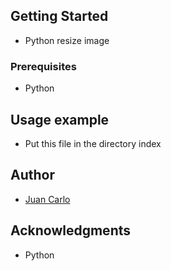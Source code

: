 ## Getting Started
* Python resize image

### Prerequisites
* Python

## Usage example
* Put this file in the directory index

## Author
* [Juan Carlo](https://www.instagram.com/juanjunger/)

## Acknowledgments
* Python
